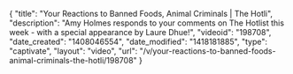 {
    "title": "Your Reactions to Banned Foods, Animal Criminals | The Hotli",
    "description": "Amy Holmes responds to your comments on The Hotlist this week - with a special appearance by Laure Dhue!",
    "videoid": "198708",
    "date_created": "1408046554",
    "date_modified": "1418181885",
    "type": "captivate",
    "layout": "video",
    "url": "\/v\/your-reactions-to-banned-foods-animal-criminals-the-hotli\/198708"
}